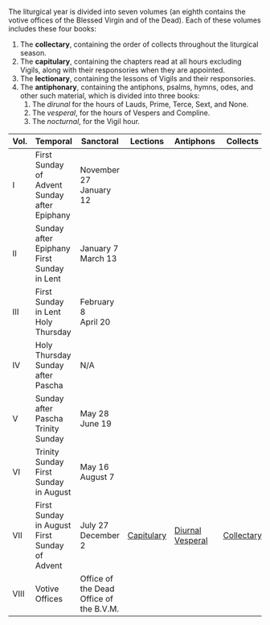 The liturgical year is divided into seven volumes (an eighth contains the votive offices of the Blessed Virgin and of the Dead). Each of these volumes includes these four books:

1. The **collectary**, containing the order of collects throughout the liturgical season.
2. The **capitulary**, containing the chapters read at all hours excluding Vigils, along with their responsories when they are appointed.
3. The **lectionary**, containing the lessons of Vigils and their responsories.
4. The **antiphonary**, containing the antiphons, psalms, hymns, odes, and other such material, which is divided into three books:
	1. The *dirunal* for the hours of Lauds, Prime, Terce, Sext, and None.
	2. The *vesperal*, for the hours of Vespers and Compline.
	3. The *nocturnal*, for the Vigil hour.

| Vol. | Temporal                                         | Sanctoral                                  | Lections                                                                          | Antiphons                                                                      | Collects                                                                          |
|------|--------------------------------------------------|--------------------------------------------|-----------------------------------------------------------------------------------|--------------------------------------------------------------------------------|-----------------------------------------------------------------------------------|
| I    | First Sunday of Advent<br>Sunday after Epiphany  | November 27<br>January 12                  |                                                                                   |                                                                                |                                                                                   |
| II   | Sunday after Epiphany<br>First Sunday in Lent    | January 7<br>March 13                      |                                                                                   |                                                                                |                                                                                   |
| III  | First Sunday in Lent<br>Holy Thursday   | February 8<br>April 20                     |                                                                                   |                                                                                |                                                                                   |
| IV   | Holy Thursday<br>Sunday after Pascha             | N/A                                        |                                                                                   |                                                                                |                                                                                   |
| V    | Sunday after Pascha<br>Trinity Sunday            | May 28<br>June 19                          |                                                                                   |                                                                                |                                                                                   |
| VI   | Trinity Sunday<br>First Sunday in August         | May 16<br>August 7                         |                                                                                   |                                                                                |                                                                                   |
| VII  | First Sunday in August<br>First Sunday of Advent | July 27<br>December 2                      | [Capitulary](https://writedan.github.io/divine-office/docs/autumn_capitulary.pdf) | [Diurnal](https://writedan.github.io/divine-office/docs/autumn_diurnal.pdf)<br>[Vesperal](https://writedan.github.io/divine-office/docs/autumn_vesperale.pdf) | [Collectary](https://writedan.github.io/divine-office/docs/autumn_collectary.pdf) |
| VIII | Votive Offices                                   | Office of the Dead<br>Office of the B.V.M. |                                                                                   |                                                                                |                                                                                   |
